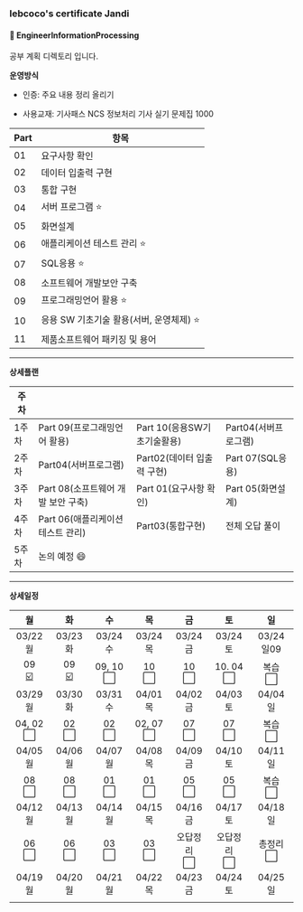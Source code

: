 ### lebcoco's certificate Jandi

#### :bookmark_tabs: EngineerInformationProcessing



공부 계획 디렉토리 입니다.




**운영방식**

* 인증: 주요 내용 정리 올리기

* 사용교재: 기사패스 NCS 정보처리 기사 실기 문제집 1000

| Part | 항목                                         |
| ---- | -------------------------------------------- |
| 01   | 요구사항 확인                                |
| 02   | 데이터 입출력 구현                           |
| 03   | 통합 구현                                    |
| 04   | 서버 프로그램 :star:                         |
| 05   | 화면설계                                     |
| 06   | 애플리케이션 테스트 관리 :star:              |
| 07   | SQL응용 :star:                               |
| 08   | 소프트웨어 개발보안 구축                     |
| 09   | 프로그래밍언어 활용 :star:                   |
| 10   | 응용 SW 기초기술 활용(서버, 운영체제) :star: |
| 11   | 제품소프트웨어 패키징 및 용어                |

---





**상세플랜**

| 주차  |                                    |                             |                      |
| ----- | ---------------------------------- | --------------------------- | -------------------- |
| 1주차 | Part 09(프로그래밍언어 활용)       | Part 10(응용SW기초기술활용) | Part04(서버프로그램) |
| 2주차 | Part04(서버프로그램)               | Part02(데이터 입출력 구현)  | Part 07(SQL응용)     |
| 3주차 | Part 08(소프트웨어 개발 보안 구축) | Part 01(요구사항 확인)      | Part 05(화면설계)    |
| 4주차 | Part 06(애플리케이션 테스트 관리)  | Part03(통합구현)            | 전체 오답 풀이       |
| 5주차 | 논의 예정 :smile:                  |                             |                      |

---





**상세일정**

|                 월                  |                 화                  |                수                |                목                |                 금                 |                 토                 |                일                |
| :---------------------------------: | :---------------------------------: | :------------------------------: | :------------------------------: | :--------------------------------: | :--------------------------------: | :------------------------------: |
|              03/22 월               |              03/23 화               |             03/24 수             |             03/24 목             |              03/24 금              |              03/24 토              |            03/24 일09            |
| 09<br />[:ballot_box_with_check:]() | 09<br />​[:ballot_box_with_check:]() | 09, 10<br />:white_large_square: |   10<br />:white_large_square:   |    10<br />:white_large_square:    |  10. 04<br />:white_large_square:  |  복습<br />:white_large_square:  |
|              03/29 월               |              03/30 화               |             03/31 수             |             04/01 목             |              04/02 금              |              04/03 토              |             04/04 일             |
|  04, 02<br />:white_large_square:   |    02<br />:white_large_square:     |   02<br />:white_large_square:   | 02, 07<br />:white_large_square: |    07<br />:white_large_square:    |    07<br />:white_large_square:    |  복습<br />:white_large_square:  |
|              04/05 월               |              04/06 월               |             04/07 월             |             04/08 목             |              04/09 금              |              04/10 토              |             04/11 일             |
|    08<br />:white_large_square:     |    08<br />:white_large_square:     |   01<br />:white_large_square:   |   01<br />:white_large_square:   |    05<br />:white_large_square:    |    05<br />:white_large_square:    |  복습<br />:white_large_square:  |
|              04/12 월               |              04/13 월               |             04/14 월             |             04/15 목             |              04/16 금              |              04/17 토              |             04/18 일             |
|    06<br />:white_large_square:     |    06<br />:white_large_square:     |   03<br />:white_large_square:   |   03<br />:white_large_square:   | 오답정리<br />:white_large_square: | 오답정리<br />:white_large_square: | 총정리<br />:white_large_square: |
|              04/19 월               |              04/20 월               |             04/21 월             |             04/22 목             |              04/23 금              |              04/24 토              |             04/25 일             |
|                                     |                                     |                                  |                                  |                                    |                                    |                                  |






